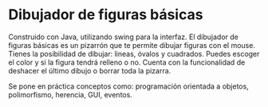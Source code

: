 # Dibujador de figuras básicas

Construido con Java, utilizando swing para la interfaz. El dibujador de figuras básicas es un pizarrón que te permite dibujar figuras con el mouse. Tienes la posibilidad de dibujar: lineas, óvalos y cuadrados. Puedes escoger el color y si la figura tendrá relleno o no. Cuenta con la funcionalidad de deshacer el último dibujo o borrar toda la pizarra.

Se pone en práctica conceptos como: programación orientada a objetos, polimorfismo, herencia, GUI, eventos.